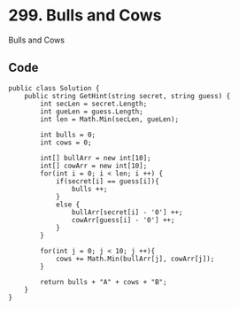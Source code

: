 # 299. Bulls and Cows
Bulls and Cows

## Code
    public class Solution {
        public string GetHint(string secret, string guess) {
            int secLen = secret.Length;
            int gueLen = guess.Length;
            int len = Math.Min(secLen, gueLen);
            
            int bulls = 0;
            int cows = 0;
            
            int[] bullArr = new int[10];
            int[] cowArr = new int[10];
            for(int i = 0; i < len; i ++) {
                if(secret[i] == guess[i]){
                    bulls ++;
                }
                else {
                    bullArr[secret[i] - '0'] ++;
                    cowArr[guess[i] - '0'] ++;
                }
            }
            
            for(int j = 0; j < 10; j ++){
                cows += Math.Min(bullArr[j], cowArr[j]);
            }
            
            return bulls + "A" + cows + "B";
        }
    }